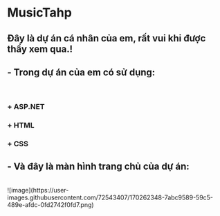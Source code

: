 # MusicTahp
<h2>Đây là dự án cá nhân của em, rất vui khi được thầy xem qua.! </2>
<h2>- Trong dự án của em có sử dụng:</h2><br/>
<h3>+ ASP.NET</h3>
<h3>+ HTML</h3>
<h3>+ CSS</h3>
<h2>- Và đây là màn hình trang chủ của dự án:</h2><br/>
![image](https://user-images.githubusercontent.com/72543407/170262348-7abc9589-59c5-489e-afdc-0fd2742f0fd7.png)
